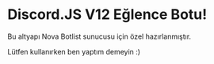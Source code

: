 # Discord.JS V12 Eğlence Botu!
Bu altyapı Nova Botlist sunucusu için özel hazırlanmıştır.

Lütfen kullanırken ben yaptım demeyin :)

